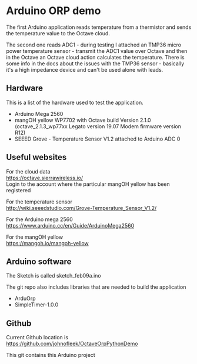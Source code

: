 # Arduino ORP demo
The first Arduino application reads temperature from a thermistor and sends the temperature value to the Octave cloud.  

The second one reads ADC1 - during testing I attached an TMP36 micro power temperature sensor - transmit the ADC1 value over Octave and then in the Octave an Octave cloud action calculates the temperature. There is some info in the docs about the issues with the TMP36 sensor - basically it's a high impedance device and can't be used alone with leads.  

## Hardware
This is a list of the hardware used to test the application.  

* Arduino Mega 2560
* mangOH yellow WP7702 with Octave build Version 2.1.0 (octave_2.1.3_wp77xx Legato version 19.07 Modem firmware version R12)
* SEEED Grove - Temperature Sensor V1.2 attached to Arduino ADC 0

## Useful websites
For the cloud data  
https://octave.sierrawireless.io/  
Login to the account where the particular mangOH yellow has been registered  

For the temperature sensor  
http://wiki.seeedstudio.com/Grove-Temperature_Sensor_V1.2/  

For the Arduino mega 2560  
https://www.arduino.cc/en/Guide/ArduinoMega2560  

For the mangOH yellow  
https://mangoh.io/mangoh-yellow  



## Arduino software
The Sketch is called sketch_feb09a.ino  

The git repo also includes libraries that are needed to build the application  
* ArduOrp
* SimpleTimer-1.0.0

## Github

Current Github location is  
https://github.com/johnofleek/OctaveOrpPythonDemo

This git contains this Arduino project


